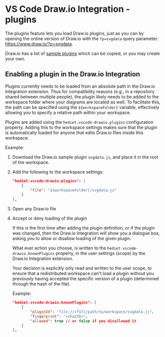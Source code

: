 # VS Code Draw.io Integration - plugins

The plugins feature lets you load Draw.io plugins, just as you can by opening
the online version of Draw.io with the `?p=svgdata` query parameter:
<https://www.draw.io/?p=svgdata>.

Draw.io has a list of [sample plugins](https://www.drawio.com/doc/faq/plugins)
which can be copied, or you may create your own.

## Enabling a plugin in the Draw.io Integration

Plugins currently needs to be loaded from an absolute path in the Draw.io
Integration extension.  Thus for compatibility reasons (e.g., in a repository
shared between multiple people), the plugin likely needs to be added to the
workspace folder where your diagrams are located as well.  To facilitate this,
the path can be specified using the `${workspaceFolder}` variable, effectively
allowing you to specify a relative path within your workspace.

Plugins are added using the `hediet.vscode-drawio.plugins` configuration
property.  Adding this to the workspace settings makes sure that the plugin is
automatically loaded for anyone that edits Draw.io files inside this workspace.

Example:

1. Download the Draw.io sample plugin `svgdata.js`, and place it in the root of
   the workspace.

1. Add the following to the workspace settings:

    ```json
    "hediet.vscode-drawio.plugins": [
        {
            "file": "${workspaceFolder}/svgdata.js"
        }
    ],
    ```

1. Open any Draw.io file

1. Accept or deny loading of the plugin

    If this is the first time after adding the plugin definition, or if the
    plugin was changed, then the Draw.io Integration will show you a dialogue
    box, asking you to allow or disallow loading of the given plugin.

    What ever action you choose, is written to the
    `hediet.vscode-drawio.knownPlugins` property, in the user settings (scope)
    by the Draw.io Integration extension.

    Your decision is explicitly only read and written to the user scope, to
    ensure that a redistributed workspace can't load a plugin without you
    previously having accepted the specific version of a plugin (determined
    through the hash of the file).

    Example:

    ```json
    "hediet.vscode-drawio.knownPlugins": [
        {
            "pluginId": "file:///full/path/to/workspace/svgdata.js",
            "fingerprint": "<sha256>",
            "allowed": true // or false if you disallowed it
        }
    ],
    ```